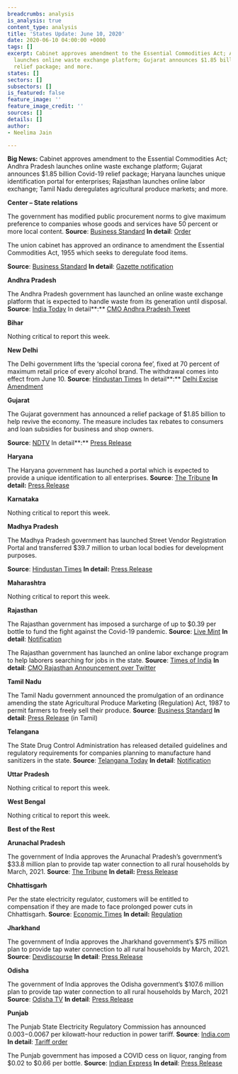 ```yaml
---
breadcrumbs: analysis
is_analysis: true
content_type: analysis
title: 'States Update: June 10, 2020'
date: 2020-06-10 04:00:00 +0000
tags: []
excerpt: Cabinet approves amendment to the Essential Commodities Act; Andhra Pradesh
  launches online waste exchange platform; Gujarat announces $1.85 billion Covid-19
  relief package; and more.
states: []
sectors: []
subsectors: []
is_featured: false
feature_image: ''
feature_image_credit: ''
sources: []
details: []
author:
- Neelima Jain

---
```


**Big News:** Cabinet approves amendment to the Essential Commodities Act; Andhra Pradesh launches online waste exchange platform; Gujarat announces $1.85 billion Covid-19 relief package; Haryana launches unique identification portal for enterprises; Rajasthan launches online labor exchange; Tamil Nadu deregulates agricultural produce markets; and more.

**Center – State relations**

The government has modified public procurement norms to give maximum preference to companies whose goods and services have 50 percent or more local content. **Source**: [Business Standard](https://www.business-standard.com/article/economy-policy/govt-changes-public-procurement-rules-more-preference-to-local-suppliers-120060700697_1.html) **In detail**: [Order](https://dipp.gov.in/sites/default/files/PPP%20MII%20Order%20dated%204th%20June%202020.pdf)

The union cabinet has approved an ordinance to amendment the Essential Commodities Act, 1955 which seeks to deregulate food items.

**Source**: [Business Standard](https://www.business-standard.com/article/economy-policy/govt-approves-amendment-to-essential-commodities-act-clears-two-ordinances-120060301024_1.html) **In detail**: [Gazette notification](http://egazette.nic.in/WriteReadData/2020/219748.pdf)

**Andhra Pradesh**

The Andhra Pradesh government has launched an online waste exchange platform that is expected to handle waste from its generation until disposal. **Source**: [India Today](https://www.indiatoday.in/mail-today/story/new-waste-plan-in-andhra-pradesh-1686071-2020-06-06) In detail**:** [CMO Andhra Pradesh Tweet](https://twitter.com/AndhraPradeshCM/status/1268819144020905985)

**Bihar**

Nothing critical to report this week.

**New Delhi**

The Delhi government lifts the ‘special corona fee’, fixed at 70 percent of maximum retail price of every alcohol brand. The withdrawal comes into effect from June 10. **Source**: [Hindustan Times](https://www.hindustantimes.com/india-news/delhi-govt-to-withdraw-special-corona-fee-on-liquor-from-june-10/story-bhKqOQGnvqyNexufd1uuCI.html) In detail**:** [Delhi Excise Amendment](http://excise.delhi.gov.in/content/delhi-excise-amendment-rule-154-special-corona-fee?egaz%202020-05-05.pdf)

**Gujarat**

The Gujarat government has announced a relief package of $1.85 billion to help revive the economy. The measure includes tax rebates to consumers and loan subsidies for business and shop owners.

**Source**: [NDTV](https://www.ndtv.com/india-news/coronavirus-lockdown-vijay-rupani-unveils-rs-14-000-crore-gujarat-atmanirbhar-package-amid-covid-19-spread-2241001) In detail**:** [Press Release](https://gujaratindia.gov.in/media/news.htm)

**Haryana**

The Haryana government has launched a portal which is expected to provide a unique identification to all enterprises. **Source**: [The Tribune](https://www.tribuneindia.com/news/haryana/portal-giving-unique-identification-to-all-industrial-units-launched-95128) **In detail:** [Press Release](https://prharyana.gov.in/en/haryana-chief-minister-mr-manohar-lal-today-launched-haryana-udhyam-memorandum-hum-portal-with-an)

**Karnataka**

Nothing critical to report this week.

**Madhya Pradesh**

The Madhya Pradesh government has launched Street Vendor Registration Portal and transferred $39.7 million to urban local bodies for development purposes.

**Source**: [Hindustan Times](https://www.hindustantimes.com/bhopal/madhya-pradesh-govt-launches-urban-street-vendor-welfare-programme/story-GG9GCQHdhhsjahoB84bN7N.html) **In detail:** [Press Release](https://www.mpinfo.org/News/TodaysNews.aspx?newsid=20200606N12&LocID=1)

**Maharashtra**

Nothing critical to report this week.

**Rajasthan**

The Rajasthan government has imposed a surcharge of up to $0.39 per bottle to fund the fight against the Covid-19 pandemic. **Source**: [Live Mint](https://www.livemint.com/news/india/rajasthan-hikes-liquor-prices-to-boost-revenue-11591173351969.html) **In detail**: [Notification](http://finance.rajasthan.gov.in/PDFDOCS/EXCISE/F-EXCISE-8828-02062020.pdf)

The Rajasthan government has launched an online labor exchange program to help laborers searching for jobs in the state. **Source**: [Times of India](https://timesofindia.indiatimes.com/city/jaipur/rajasthan-launches-online-labour-exchange-portal/articleshow/76219360.cms) **In detail**: [CMO Rajasthan Announcement over Twitter](https://twitter.com/RajGovOfficial/status/1268783450749841413)

**Tamil Nadu**

The Tamil Nadu government announced the promulgation of an ordinance amending the state Agricultural Produce Marketing (Regulation) Act, 1987 to permit farmers to freely sell their produce. **Source**: [Business Standard](https://www.business-standard.com/article/economy-policy/tamil-nadu-govt-amends-apmc-act-to-allow-farmers-to-sell-produce-freely-120060201780_1.html) **In detail**: [Press Release](https://cms.tn.gov.in/sites/default/files/press_release/pr020620_388_0.pdf) (in Tamil)

**Telangana**

The State Drug Control Administration has released detailed guidelines and regulatory requirements for companies planning to manufacture hand sanitizers in the state. **Source**: [Telangana Today](https://telanganatoday.com/new-rules-for-setting-up-sanitiser-manufacturing-unit-in-telangana) **In detail**: [Notification](http://dca.telangana.gov.in/openfile.php?f=70)

**Uttar Pradesh**

Nothing critical to report this week.

**West Bengal**

Nothing critical to report this week.

**Best of the Rest**

**Arunachal Pradesh**

The government of India approves the Arunachal Pradesh’s government’s $33.8 million plan to provide tap water connection to all rural households by March, 2021. **Source**: [The Tribune](http://www.tribunenewsline.com/arunachal-pradesh-plans-to-provide-tap-connection-to-all-rural-households-by-march-2023/) **In detail:** [Press Release](https://pib.gov.in/PressReleaseIframePage.aspx?PRID=1628586)

**Chhattisgarh**

Per the state electricity regulator, customers will be entitled to compensation if they are made to face prolonged power cuts in Chhattisgarh. **Source**: [Economic Times](https://energy.economictimes.indiatimes.com/news/power/chhattisgarh-consumers-to-get-compensation-for-power-cuts/76227147) **In detail:** [Regulation](http://www.cserc.gov.in/upload/upload_regulation/15914320391.pdf)

**Jharkhand**

The government of India approves the Jharkhand government’s $75 million plan to provide tap water connection to all rural households by March, 2021. **Source**: [Devdiscourse](https://www.devdiscourse.com/article/headlines/1080405-rs-57223-cr-fund-approved-to-implement-jal-jeevan-mission-in-jharkhand-in-2020-21) **In detail**: [Press Release](https://pib.gov.in/PressReleasePage.aspx?PRID=1629614)

**Odisha**

The government of India approves the Odisha government’s $107.6 million plan to provide tap water connection to all rural households by March, 2021 **Source**: [Odisha TV](https://odishatv.in/odisha/odisha-gets-rs-812-crore-under-jal-jeevan-mission-16-21-lakh-households-to-get-benefit-454953) **In detail**: [Press Release](https://pib.gov.in/PressReleasePage.aspx?PRID=1628353)

**Punjab**

The Punjab State Electricity Regulatory Commission has announced $0.003-$0.0067 per kilowatt-hour reduction in power tariff. **Source**: [India.com](https://www.india.com/business/electricity-to-get-cheaper-for-domestic-consumers-in-punjab-4046219/) **In detail**: [Tariff order](http://pserc.gov.in/pages/PSPCL%20Tariff%20Order%20FY%202020-21%20Index.pdf)

The Punjab government has imposed a COVID cess on liquor, ranging from $0.02 to $0.66 per bottle. **Source**: [Indian Express](https://indianexpress.com/article/cities/chandigarh/punjab-too-imposes-covid-cess-on-liquor-bottles-dearer-by-rs-2-to-rs-50-6437857/) **In detail**: [Press Release](http://diprpunjab.gov.in/?q=content/punjab-cm-gives-nod-covid-cess-liquor-fy2020-21-mop-rs-145-cr-additional-revenue)